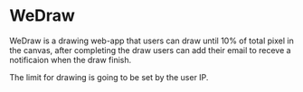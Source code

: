 # WeDraw

WeDraw is a drawing web-app that users can draw until 10% of total pixel in the canvas,
after completing the draw users can add their email to receve a notificaion when the draw
finish.

The limit for drawing is going to be set by the user IP.
